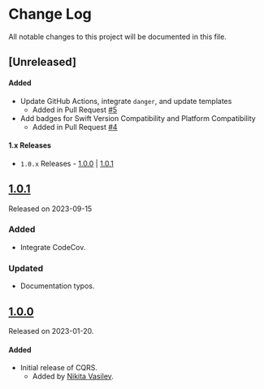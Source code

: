 # Change Log
All notable changes to this project will be documented in this file.

## [Unreleased]
#### Added
- Update GitHub Actions, integrate `danger`, and update templates
  - Added in Pull Request [#5](https://github.com/space-code/cqrs/pull/5)
- Add badges for Swift Version Compatibility and Platform Compatibility
  - Added in Pull Request [#4](https://github.com/space-code/cqrs/pull/4)

#### 1.x Releases
- `1.0.x` Releases - [1.0.0](#100) | [1.0.1](#101)

## [1.0.1](https://github.com/space-code/cqrs/releases/tag/1.0.1)
Released on 2023-09-15

### Added
- Integrate CodeCov.

### Updated
- Documentation typos.

## [1.0.0](https://github.com/space-code/cqrs/releases/tag/1.0.0)
Released on 2023-01-20.

#### Added
- Initial release of CQRS.
  - Added by [Nikita Vasilev](https://github.com/nik3212).